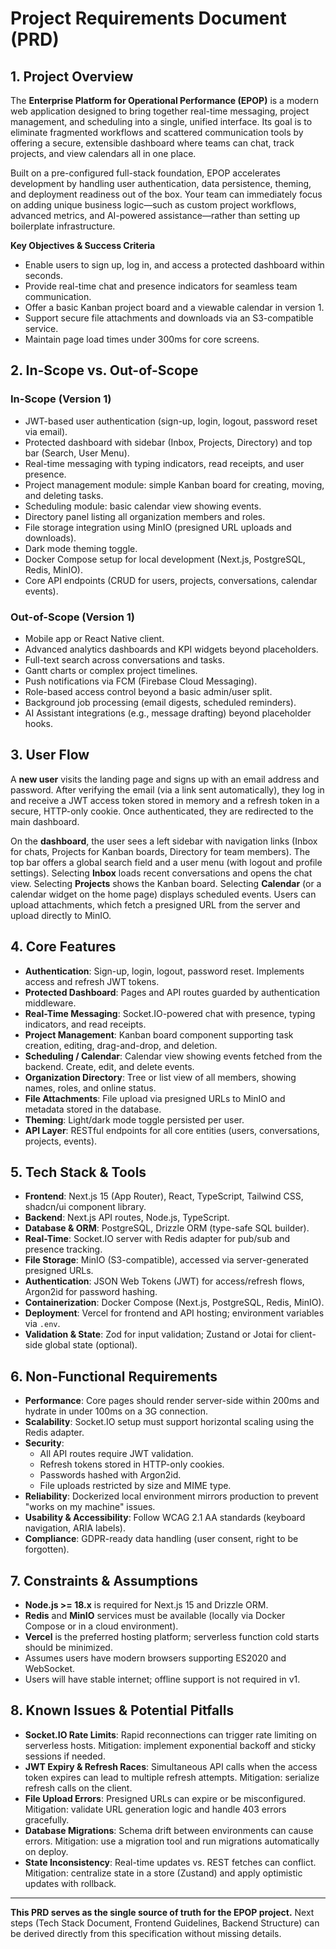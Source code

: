 # Project Requirements Document (PRD)

## 1. Project Overview

The **Enterprise Platform for Operational Performance (EPOP)** is a modern web application designed to bring together real-time messaging, project management, and scheduling into a single, unified interface. Its goal is to eliminate fragmented workflows and scattered communication tools by offering a secure, extensible dashboard where teams can chat, track projects, and view calendars all in one place.

Built on a pre-configured full-stack foundation, EPOP accelerates development by handling user authentication, data persistence, theming, and deployment readiness out of the box. Your team can immediately focus on adding unique business logic—such as custom project workflows, advanced metrics, and AI-powered assistance—rather than setting up boilerplate infrastructure.

**Key Objectives & Success Criteria**
- Enable users to sign up, log in, and access a protected dashboard within seconds.
- Provide real-time chat and presence indicators for seamless team communication.
- Offer a basic Kanban project board and a viewable calendar in version 1.
- Support secure file attachments and downloads via an S3-compatible service.
- Maintain page load times under 300ms for core screens.

## 2. In-Scope vs. Out-of-Scope

### In-Scope (Version 1)
- JWT-based user authentication (sign-up, login, logout, password reset via email).
- Protected dashboard with sidebar (Inbox, Projects, Directory) and top bar (Search, User Menu).
- Real-time messaging with typing indicators, read receipts, and user presence.
- Project management module: simple Kanban board for creating, moving, and deleting tasks.
- Scheduling module: basic calendar view showing events.
- Directory panel listing all organization members and roles.
- File storage integration using MinIO (presigned URL uploads and downloads).
- Dark mode theming toggle.
- Docker Compose setup for local development (Next.js, PostgreSQL, Redis, MinIO).
- Core API endpoints (CRUD for users, projects, conversations, calendar events).

### Out-of-Scope (Version 1)
- Mobile app or React Native client.
- Advanced analytics dashboards and KPI widgets beyond placeholders.
- Full-text search across conversations and tasks.
- Gantt charts or complex project timelines.
- Push notifications via FCM (Firebase Cloud Messaging).
- Role-based access control beyond a basic admin/user split.
- Background job processing (email digests, scheduled reminders).
- AI Assistant integrations (e.g., message drafting) beyond placeholder hooks.

## 3. User Flow

A **new user** visits the landing page and signs up with an email address and password. After verifying the email (via a link sent automatically), they log in and receive a JWT access token stored in memory and a refresh token in a secure, HTTP-only cookie. Once authenticated, they are redirected to the main dashboard.

On the **dashboard**, the user sees a left sidebar with navigation links (Inbox for chats, Projects for Kanban boards, Directory for team members). The top bar offers a global search field and a user menu (with logout and profile settings). Selecting **Inbox** loads recent conversations and opens the chat view. Selecting **Projects** shows the Kanban board. Selecting **Calendar** (or a calendar widget on the home page) displays scheduled events. Users can upload attachments, which fetch a presigned URL from the server and upload directly to MinIO.

## 4. Core Features

- **Authentication**: Sign-up, login, logout, password reset. Implements access and refresh JWT tokens.
- **Protected Dashboard**: Pages and API routes guarded by authentication middleware.
- **Real-Time Messaging**: Socket.IO-powered chat with presence, typing indicators, and read receipts.
- **Project Management**: Kanban board component supporting task creation, editing, drag-and-drop, and deletion.
- **Scheduling / Calendar**: Calendar view showing events fetched from the backend. Create, edit, and delete events.
- **Organization Directory**: Tree or list view of all members, showing names, roles, and online status.
- **File Attachments**: File upload via presigned URLs to MinIO and metadata stored in the database.
- **Theming**: Light/dark mode toggle persisted per user.
- **API Layer**: RESTful endpoints for all core entities (users, conversations, projects, events).

## 5. Tech Stack & Tools

- **Frontend**: Next.js 15 (App Router), React, TypeScript, Tailwind CSS, shadcn/ui component library.
- **Backend**: Next.js API routes, Node.js, TypeScript.
- **Database & ORM**: PostgreSQL, Drizzle ORM (type-safe SQL builder).
- **Real-Time**: Socket.IO server with Redis adapter for pub/sub and presence tracking.
- **File Storage**: MinIO (S3-compatible), accessed via server-generated presigned URLs.
- **Authentication**: JSON Web Tokens (JWT) for access/refresh flows, Argon2id for password hashing.
- **Containerization**: Docker Compose (Next.js, PostgreSQL, Redis, MinIO).
- **Deployment**: Vercel for frontend and API hosting; environment variables via `.env`.
- **Validation & State**: Zod for input validation; Zustand or Jotai for client-side global state (optional).

## 6. Non-Functional Requirements

- **Performance**: Core pages should render server-side within 200ms and hydrate in under 100ms on a 3G connection.
- **Scalability**: Socket.IO setup must support horizontal scaling using the Redis adapter.
- **Security**: 
  - All API routes require JWT validation.
  - Refresh tokens stored in HTTP-only cookies.
  - Passwords hashed with Argon2id.
  - File uploads restricted by size and MIME type.
- **Reliability**: Dockerized local environment mirrors production to prevent "works on my machine" issues.
- **Usability & Accessibility**: Follow WCAG 2.1 AA standards (keyboard navigation, ARIA labels).
- **Compliance**: GDPR-ready data handling (user consent, right to be forgotten).

## 7. Constraints & Assumptions

- **Node.js >= 18.x** is required for Next.js 15 and Drizzle ORM.
- **Redis** and **MinIO** services must be available (locally via Docker Compose or in a cloud environment).
- **Vercel** is the preferred hosting platform; serverless function cold starts should be minimized.
- Assumes users have modern browsers supporting ES2020 and WebSocket.
- Users will have stable internet; offline support is not required in v1.

## 8. Known Issues & Potential Pitfalls

- **Socket.IO Rate Limits**: Rapid reconnections can trigger rate limiting on serverless hosts. Mitigation: implement exponential backoff and sticky sessions if needed.
- **JWT Expiry & Refresh Races**: Simultaneous API calls when the access token expires can lead to multiple refresh attempts. Mitigation: serialize refresh calls on the client.
- **File Upload Errors**: Presigned URLs can expire or be misconfigured. Mitigation: validate URL generation logic and handle 403 errors gracefully.
- **Database Migrations**: Schema drift between environments can cause errors. Mitigation: use a migration tool and run migrations automatically on deploy.
- **State Inconsistency**: Real-time updates vs. REST fetches can conflict. Mitigation: centralize state in a store (Zustand) and apply optimistic updates with rollback.

---
**This PRD serves as the single source of truth for the EPOP project.** Next steps (Tech Stack Document, Frontend Guidelines, Backend Structure) can be derived directly from this specification without missing details.